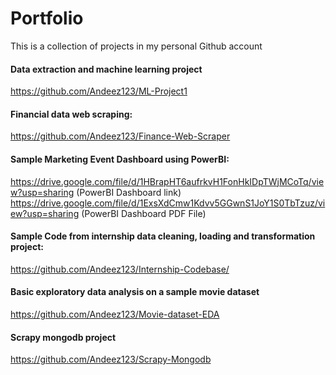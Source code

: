 # Portfolio
This is a collection of projects in my personal Github account

#### Data extraction and machine learning project
  https://github.com/Andeez123/ML-Project1

#### Financial data web scraping: 
  https://github.com/Andeez123/Finance-Web-Scraper

#### Sample Marketing Event Dashboard using PowerBI: 
  https://drive.google.com/file/d/1HBrapHT6aufrkvH1FonHkIDpTWjMCoTq/view?usp=sharing (PowerBI Dashboard link)
  https://drive.google.com/file/d/1ExsXdCmw1Kdvv5GGwnS1JoY1S0TbTzuz/view?usp=sharing (PowerBI Dashboard PDF File)

#### Sample Code from internship data cleaning, loading and transformation project:
  https://github.com/Andeez123/Internship-Codebase/

#### Basic exploratory data analysis on a sample movie dataset
  https://github.com/Andeez123/Movie-dataset-EDA

#### Scrapy mongodb project
  https://github.com/Andeez123/Scrapy-Mongodb

